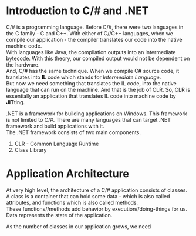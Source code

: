 # Introduction to C/# and .NET 

C/# is a programming language. Before C/#, there were two languages in the C family - C and C++. With either of C//C++ languages, when we compile our application - the compiler translates our code into the native machine code.  
With languages like Java, the compilation outputs into an intermediate bytecode. With this theory, our compiled output would not be dependent on the hardware.  
And, C/# has the same technique. When we compile C# source code, it translates into **IL** code which stands for *Intermediate Language*.  
But now we need something that translates the IL code, into the native language that can run on the machine. And that is the job of CLR. So, CLR is essentially an application that translates IL code into machine code by **JIT**ting.  

.NET is a framework for building applications on Windows. This framework is not limited to C/#. There are many languages that can target .NET framework and build applications with it.  
The .NET framework consists of two main components. 
1. CLR - Common Language Runtime 
2. Class Library 

# Application Architecture 

At very high level, the architecture of a C/# application consists of classes.  
A class is a container that can hold some data - which is also called attributes, and functions which is also called methods.  
These functions//methods add behavior by execution//doing-things for us.  
Data represents the state of the application.  

As the number of classes in our application grows, we need 

